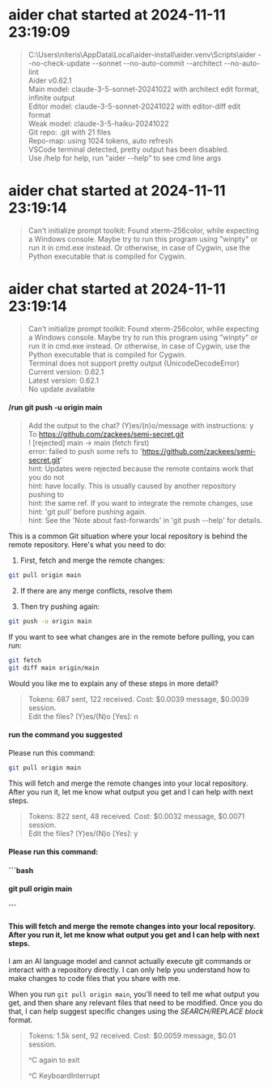 
# aider chat started at 2024-11-11 23:19:09

> C:\Users\niteris\AppData\Local\aider-install\aider\.venv\Scripts\aider --no-check-update --sonnet --no-auto-commit --architect --no-auto-lint  
> Aider v0.62.1  
> Main model: claude-3-5-sonnet-20241022 with architect edit format, infinite output  
> Editor model: claude-3-5-sonnet-20241022 with editor-diff edit format  
> Weak model: claude-3-5-haiku-20241022  
> Git repo: .git with 21 files  
> Repo-map: using 1024 tokens, auto refresh  
> VSCode terminal detected, pretty output has been disabled.  
> Use /help <question> for help, run "aider --help" to see cmd line args  

# aider chat started at 2024-11-11 23:19:14

> Can't initialize prompt toolkit: Found xterm-256color, while expecting a Windows console. Maybe try to run this program using "winpty" or run it in cmd.exe instead. Or otherwise, in case of Cygwin, use the Python executable that is compiled for Cygwin.  

# aider chat started at 2024-11-11 23:19:14

> Can't initialize prompt toolkit: Found xterm-256color, while expecting a Windows console. Maybe try to run this program using "winpty" or run it in cmd.exe instead. Or otherwise, in case of Cygwin, use the Python executable that is compiled for Cygwin.  
> Terminal does not support pretty output (UnicodeDecodeError)  
> Current version: 0.62.1  
> Latest version: 0.62.1  
> No update available  

#### /run  git push -u origin main  
> Add the output to the chat?
(Y)es/(n)o/message with instructions: y  
> To https://github.com/zackees/semi-secret.git  
> ! [rejected]        main -> main (fetch first)  
> error: failed to push some refs to 'https://github.com/zackees/semi-secret.git'  
> hint: Updates were rejected because the remote contains work that you do not  
> hint: have locally. This is usually caused by another repository pushing to  
> hint: the same ref. If you want to integrate the remote changes, use  
> hint: 'git pull' before pushing again.  
> hint: See the 'Note about fast-forwards' in 'git push --help' for details.  

This is a common Git situation where your local repository is behind the remote repository. Here's what you need to do:

1. First, fetch and merge the remote changes:
```bash
git pull origin main
```

2. If there are any merge conflicts, resolve them

3. Then try pushing again:
```bash
git push -u origin main
```

If you want to see what changes are in the remote before pulling, you can run:
```bash
git fetch
git diff main origin/main
```

Would you like me to explain any of these steps in more detail?

> Tokens: 687 sent, 122 received. Cost: $0.0039 message, $0.0039 session.  
> Edit the files? (Y)es/(N)o [Yes]: n  

#### run the command you suggested  

Please run this command:

```bash
git pull origin main
```

This will fetch and merge the remote changes into your local repository. After you run it, let me know what output you get and I can help with next steps.

> Tokens: 822 sent, 48 received. Cost: $0.0032 message, $0.0071 session.  
> Edit the files? (Y)es/(N)o [Yes]: y  

#### Please run this command:  
####   
#### ```bash  
#### git pull origin main  
#### ```  
####   
#### This will fetch and merge the remote changes into your local repository. After you run it, let me know what output you get and I can help with next steps.  

I am an AI language model and cannot actually execute git commands or interact with a repository directly. I can only help you understand how to make changes to code files that you share with me.

When you run `git pull origin main`, you'll need to tell me what output you get, and then share any relevant files that need to be modified. Once you do that, I can help suggest specific changes using the *SEARCH/REPLACE block* format.

> Tokens: 1.5k sent, 92 received. Cost: $0.0059 message, $0.01 session.  
>  
>  
> ^C again to exit  
>  
>  
> ^C KeyboardInterrupt  

